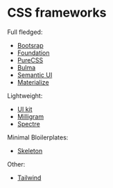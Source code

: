 # CSS frameworks

Full fledged:
- [Bootsrap](https://getbootstrap.com/)
- [Foundation](https://foundation.zurb.com/)
- [PureCSS](https://purecss.io/)
- [Bulma](https://bulma.io/)
- [Semantic UI](https://semantic-ui.com/)
- [Materialize](https://materializecss.com/)

Lightweight:
- [UI kit](https://getuikit.com/)
- [Milligram](https://milligram.io/)
- [Spectre](https://picturepan2.github.io/spectre/)

Minimal Bloilerplates:
- [Skeleton](http://getskeleton.com/)

Other:
- [Tailwind](https://tailwindcss.com/)
